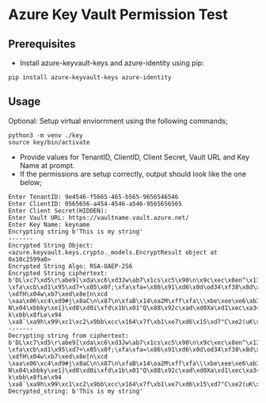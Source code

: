 # Azure Key Vault Permission Test

## Prerequisites
- Install azure-keyvault-keys and azure-identity using pip:
```
pip install azure-keyvault-keys azure-identity
```

## Usage
Optional:
Setup virtual enviornment using the following commands;
```
python3 -m venv ./key
source key/bin/activate
```
- Provide values for TenantID, ClientID, Client Secret, Vault URL and Key Name at prompt.
- If the permissions are setup correctly, output should look like the one below;
```
Enter TenantID: 9e4546-f5665-465-b565-9656546546
Enter ClientID: 0565656-a454-4546-a546-9565656565
Enter Client Secret(HIDDEN): 
Enter Vault URL: https://vaultname.vault.azure.net/
Enter Key Name: keyname                                 
Encrypting string b'This is my string'
-------
Encrypted String Object: <azure.keyvault.keys.crypto._models.EncryptResult object at 0x10c2599a0>
Encrypted String Algo: RSA-OAEP-256
Encrypted String ciphertext:
b'DL\xc7\xd5\r\abe9[\xda\xc6\xd3Jw\ab7\x1cs\xc5\x90\n\x9c\xec\x8en^\x13\xc7\xc2,\x91\x00\xe9\xeb\x1croz\xed[\x0c\x1cF\xa8l\x1dV%\x05CM\xa6[v\xa20D\qae\xee\x16\x8eGE\xc4\x9e9\x82L\xd6S\x91\xcf+\xd9\xf2\xe6T\xef-\xfa\xcb\xd1\x95\xd7+\x05\x0f;\xfa\xfa=\x86\x91\xd6\x0d\od34\xf38\x8d\x16\xae\xdc:\xe3\x82\xff\xe0fg}%e\xf1\xb6\xc1Z\xfc\x02\xa9\x9fD\xa8-\xdfH\x04w\xb7\xed\x8e[n\xcd \xaa\x06\xc4\xd9#j\x8aC\n\x87\n\xfaB\x14\oa2M\xff\xfa\\\xbe\xee\xe6\ab3\xd1\x98\x81\x89\xb48\xd4\xf8\x13\xf7rn/V\x14s\x04WjX\xad\x85\x8f?N\x04\xbbky\xe1}\xd8\xd0i\xfd\x1b\x01"Q\x88\x92c\xad\xd0Xa\xd1\xec\xa3<P\x0e\xc8`\xdbL\xc6\x95\xce:\x0e k\xbb\x8fLe\x94 \xa8`\xa9h\x99\xc1\xc2\x9bb\xcc\x164\x7f\xb1\xe7\xd6\x15\xd7"C\xe2(uK\xb8\x83\x18\x85W\xbde'
-------
Decrypting string from ciphertext:
b'DL\xc7\xd5\r\abe9[\xda\xc6\xd3Jw\ab7\x1cs\xc5\x90\n\x9c\xec\x8en^\x13\xc7\xc2,\x91\x00\xe9\xeb\x1croz\xed[\x0c\x1cF\xa8l\x1dV%\x05CM\xa6[v\xa20D\qae\xee\x16\x8eGE\xc4\x9e9\x82L\xd6S\x91\xcf+\xd9\xf2\xe6T\xef-\xfa\xcb\xd1\x95\xd7+\x05\x0f;\xfa\xfa=\x86\x91\xd6\x0d\od34\xf38\x8d\x16\xae\xdc:\xe3\x82\xff\xe0fg}%e\xf1\xb6\xc1Z\xfc\x02\xa9\x9fD\xa8-\xdfH\x04w\xb7\xed\x8e[n\xcd \xaa\x06\xc4\xd9#j\x8aC\n\x87\n\xfaB\x14\oa2M\xff\xfa\\\xbe\xee\xe6\ab3\xd1\x98\x81\x89\xb48\xd4\xf8\x13\xf7rn/V\x14s\x04WjX\xad\x85\x8f?N\x04\xbbky\xe1}\xd8\xd0i\xfd\x1b\x01"Q\x88\x92c\xad\xd0Xa\xd1\xec\xa3<P\x0e\xc8`\xdbL\xc6\x95\xce:\x0e k\xbb\x8fLe\x94 \xa8`\xa9h\x99\xc1\xc2\x9bb\xcc\x164\x7f\xb1\xe7\xd6\x15\xd7"C\xe2(uK\xb8\x83\x18\x85W\xbde'
Decrypted_string: b'This is my string'
```